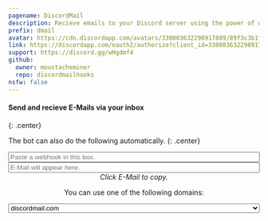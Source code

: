```yaml
---
pagename: DiscordMail
description: Recieve emails to your Discord server using the power of webhooks!
prefix: dmail
avatar: https://cdn.discordapp.com/avatars/330003632298917889/89f3c3b1fecc4f3f4d73047681fc88e9.png
link: https://discordapp.com/oauth2/authorize?client_id=330003632298917889&scope=bot&permissions=0
support: https://discord.gg/wHgdmf4
github:
  owner: moustacheminer
  repo: discordmailhooks
nsfw: false
---
```


#### Send and recieve E-Mails via your inbox
{: .center}

The bot can also do the following automatically.
{: .center}

<div class="box-container belize-hole" style="display: flex; flex-direction: column; text-align: center;">
  <input class="btn black" type="text" id="mail_input" data-url="discordmail.com" placeholder="Paste a webhook in this box.">
  <input class="btn black" type="text" id="mail_output" placeholder="E-Mail will appear here." onclick="copyEmail()">
  <i>Click E-Mail to copy.</i>
  <p>You can use one of the following domains:</p>
  <select id="domain_select">
    <option value="discordmail.com" default="">discordmail.com</option>
    <option value="discordbots.co.uk">discordbots.co.uk</option>
    <option value="discordbots.uk">discordbots.uk</option>
    <option value="mss.ovh">mss.ovh</option>
  </select>
</div>

<script src="https://rawgit.com/kawanet/int64-buffer/master/dist/int64-buffer.min.js"></script>
<script src="https://webhooks.discordmail.com/browser.js"></script>

<!-- Stan LOOΠ∆ -->
